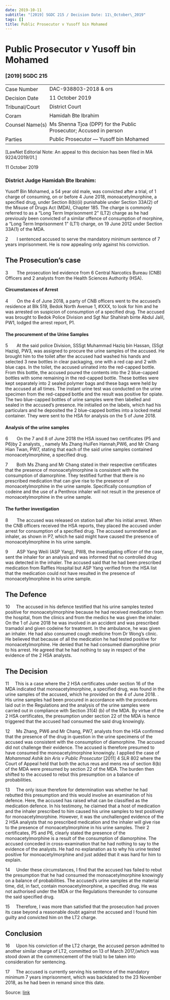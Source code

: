 ```yaml
---
date: 2019-10-11
subtitle: "[2019] SGDC 215 / Decision Date: 11\_October\_2019"
tags: []
title: Public Prosecutor v Yusoff bin Mohamed
---
```

# Public Prosecutor _v_ Yusoff bin Mohamed  

### \[2019\] SGDC 215

<table id="info-table"><tbody><tr class="info-row"><td class="txt-label" style="padding: 4px 0px; white-space: nowrap" valign="top">Case Number</td><td class="txt-body">DAC-938803-2018 &amp; ors</td></tr><tr class="info-row"><td class="txt-label" style="padding: 4px 0px; white-space: nowrap" valign="top">Decision Date</td><td class="txt-body">11 October 2019</td></tr><tr class="info-row"><td class="txt-label" style="padding: 4px 0px; white-space: nowrap" valign="top">Tribunal/Court</td><td class="txt-body">District Court</td></tr><tr class="info-row"><td class="txt-label" style="padding: 4px 0px; white-space: nowrap" valign="top">Coram</td><td class="txt-body">Hamidah Bte Ibrahim</td></tr><tr class="info-row"><td class="txt-label" style="padding: 4px 0px; white-space: nowrap" valign="top">Counsel Name(s)</td><td class="txt-body">Ms Shenna Tjoa (DPP) for the Public Prosecutor; Accused in person</td></tr><tr class="info-row"><td class="txt-label" style="padding: 4px 0px; white-space: nowrap" valign="top">Parties</td><td class="txt-body">Public Prosecutor — Yusoff bin Mohamed</td></tr></tbody></table>

\[LawNet Editorial Note: An appeal to this decision has been filed in MA 9224/2019/01.\]

11 October 2019

### District Judge Hamidah Bte Ibrahim:

Yusoff Bin Mohamed, a 54 year old male, was convicted after a trial, of 1 charge of consuming, on or before 4 June 2018, monoacetylmorphine, a specified drug, under Section 8(b)(ii) punishable under Section 33A(2) of the Misuse of Drugs Act (MDA), Chapter 185. The charge is commonly referred to as a “Long Term Imprisonment 2” (LT2) charge as he had previously been convicted of a similar offence of consumption of morphine, a “Long Term Imprisonment 1” (LT1) charge, on 19 June 2012 under Section 33A(1) of the MDA.

2       I sentenced accused to serve the mandatory minimum sentence of 7 years imprisonment. He is now appealing only against his conviction.

## The Prosecution’s case

3       The prosecution led evidence from 6 Central Narcotics Bureau (CNB) Officers and 2 analysts from the Health Sciences Authority (HSA).

#### Circumstances of Arrest

4       On the 4 of June 2018, a party of CNB officers went to the accused’s residence at Blk 519, Bedok North Avenue 1, #XXX, to look for him and he was arrested on suspicion of consumption of a specified drug. The accused was brought to Bedok Police Division and Sgt Nur Shahirah binte Abdul Jalil, PW1, lodged the arrest report, P1.

#### The procurement of the Urine Samples

5       At the said police Division, SSSgt Muhammad Haziq bin Hassan, (SSgt Haziq), PW3, was assigned to procure the urine samples of the accused. He brought him to the toilet after the accused had washed his hands and selected 3 new bottles in clear packaging, one with a red cap and 2 with blue caps. In the toilet, the accused urinated into the red-capped bottle. From this bottle, the accused poured the contents into the 2 blue-capped bottles with some remaining in the red-capped bottle. These bottles were kept separately into 2 sealed polymer bags and these bags were held by the accused at all times. The instant urine test was conducted on the urine specimen from the red-capped bottle and the result was positive for opiate. The two blue-capped bottles of urine samples were then labelled and sealed in the accused’s presence. He initialled on the labels, which had his particulars and he deposited the 2 blue-capped bottles into a locked metal container. They were sent to the HSA for analysis on the 5 of June 2018.

#### Analysis of the urine samples

6       On the 7 and 8 of June 2018 the HSA issued two certificates (P5 and P6)by 2 analysts, , namely Ms Zhang HuiFen Hannah,PW6, and Mr Chang Hian Twan, PW7, stating that each of the said urine samples contained monoacetylmorphine, a specified drug.

7       Both Ms Zhang and Mr Chang stated in their respective certificates that the presence of monoacetylmorphine is consistent with the consumption of diamorphine. They testified further that there is no prescribed medication that can give rise to the presence of monoacetylmorphine in the urine sample. Specifically consumption of codeine and the use of a Penthrox inhaler will not result in the presence of monoacetylmorphine in the urine sample.

#### The further investigation

8       The accused was released on station bail after his initial arrest. When the CNB officers received the HSA reports, they placed the accused under arrest for consumption of a specified drug. The accused surrendered an inhaler, as shown in P7, which he said might have caused the presence of monoacetylmorphine in his urine sample.

9       ASP Yang Weili (ASP Yang), PW8, the investigating officer of the case, sent the inhaler for an analysis and was informed that no controlled drug was detected in the inhaler. The accused said that he had been prescribed medication from Raffles Hospital but ASP Yang verified from the HSA list that the medication could not have resulted in the presence of monoacetylmorphine in his urine sample.

## The Defence

10     The accused in his defence testified that his urine samples tested positive for monoacetylmorphine because he had received medication from the hospital, from the clinics and from the medics he was given the inhaler. On the 1 of June 2018 he was involved in an accident and was prescribed tramadol and given codeine for treatment. In the ambulance, he was given an inhaler. He had also consumed cough medicine from Dr Wong’s clinic. He believed that because of all the medication he had tested positive for monoacetylmorphine. He denied that he had consumed diamorphine prior to his arrest. He agreed that he had nothing to say in respect of the evidence of the 2 HSA analysts.

## The Decision

11     This is a case where the 2 HSA certificates under section 16 of the MDA indicated that monoacetylmorphine, a specified drug, was found in the urine samples of the accused, which he provided on the 4 of June 2018. . His urine samples had been procured in accordance with the procedures laid out in the Regulations and the analysis of the urine samples were carried out in compliance with Section 31(4) (b) of the MDA. By virtue of the 2 HSA certificates, the presumption under section 22 of the MDA is hence triggered that the accused had consumed the said drug knowingly.

12     Ms Zhang, PW6 and Mr Chang, PW7, analysts from the HSA confirmed that the presence of the drug in question in the urine specimens of the accused was consistent with the consumption of diamorphine. The accused did not challenge their evidence. The accused is therefore presumed to have consumed the monoacetylmorphine knowingly. I applied the case of _Mohammad Ashik bin Aris v Public Prosecutor_ <span class="citation">\[2011\] 4 SLR 802</span> where the Court of Appeal held that both the actus reus and mens rea of section 8(b) of the MDA were presumed by section 22 of the MDA. The burden then shifted to the accused to rebut this presumption on a balance of probabilities.

13     The only issue therefore for determination was whether he had rebutted this presumption and this would involve an examination of his defence. Here, the accused has raised what can be classified as the medication defence. In his testimony, he claimed that a host of medication and the inhaler prescribed to him caused his urine samples to test positively for monoacetylmorphine. However, it was the unchallenged evidence of the 2 HSA analysts that no prescribed medication and the inhaler will give rise to the presence of monoacetylmorphine in his urine samples. Their 2 certificates, P5 and P6, clearly stated the presence of the monoacetylmorphine is a result of the consumption of diamorphine. The accused conceded in cross-examination that he had nothing to say to the evidence of the analysts. He had no explanation as to why his urine tested positive for monoacetylmorphine and just added that it was hard for him to explain.

14     Under these circumstances, I find that the accused has failed to rebut the presumption that he had consumed the monoacetylmorphine knowingly on a balance of probabilities. The accused’s urine samples at the material time, did, in fact, contain monoacetylmorphine, a specified drug. He was not authorised under the MDA or the Regulations thereunder to consume the said specified drug.

15     Therefore, I was more than satisfied that the prosecution had proven its case beyond a reasonable doubt against the accused and I found him guilty and convicted him on the LT2 charge.

## Conclusion

16     Upon his conviction of the LT2 charge, the accused person admitted to another similar charge of LT2, committed on 13 of March 2017,(which was stood down at the commencement of the trial) to be taken into consideration for sentencing.

17     The accused is currently serving his sentence of the mandatory minimum 7 years imprisonment, which was backdated to the 23 November 2018, as he had been in remand since this date.


Source: [link](https://www.lawnet.sg:443/lawnet/web/lawnet/free-resources?p_p_id=freeresources_WAR_lawnet3baseportlet&p_p_lifecycle=1&p_p_state=normal&p_p_mode=view&_freeresources_WAR_lawnet3baseportlet_action=openContentPage&_freeresources_WAR_lawnet3baseportlet_docId=%2FJudgment%2F23663-SSP.xml)